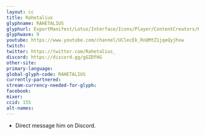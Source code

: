 ```yaml
---
layout: cc
title: Rahetalius
glyphname: RAHETALIUS
glyphurl: ExportManifest/Lotus/Interface/Icons/Player/ContentCreators/Rahetalius.png
glyphwave: 9
youtube: https://www.youtube.com/channel/UClecEk_RnQMtZ1jqeQyjhxw
twitch:
twitter: https://twitter.com/Rahetalius_
discord: https://discord.gg/gGZDfHG
other-site:
primary-language:
global-glyph-code: RAHETALIUS
currently-partnered:
stream-currency-needed-for-glyph:
facebook:
mixer:
ccid: 155
alt-names:
---
```

* Direct message him on Discord.
